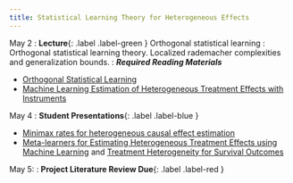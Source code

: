 ```yaml
---
title: Statistical Learning Theory for Heterogeneous Effects
---
```


May 2
: **Lecture**{: .label .label-green } Orthogonal statistical learning
: Orthogonal statistical learning theory. Localized rademacher complexities and generalization bounds.
: ***Required Reading Materials***
- [Orthogonal Statistical Learning](https://arxiv.org/abs/1901.09036)
- [Machine Learning Estimation of Heterogeneous Treatment Effects with Instruments](https://arxiv.org/abs/1905.10176)

May 4
: **Student Presentations**{: .label .label-blue } 
- [Minimax rates for heterogeneous causal effect estimation](https://arxiv.org/abs/2203.00837)
- [Meta-learners for Estimating Heterogeneous Treatment Effects using Machine Learning](https://arxiv.org/abs/1706.03461) and [Treatment Heterogeneity for Survival Outcomes](https://arxiv.org/abs/2207.07758)

May 5:
: **Project Literature Review Due**{: .label .label-red }
